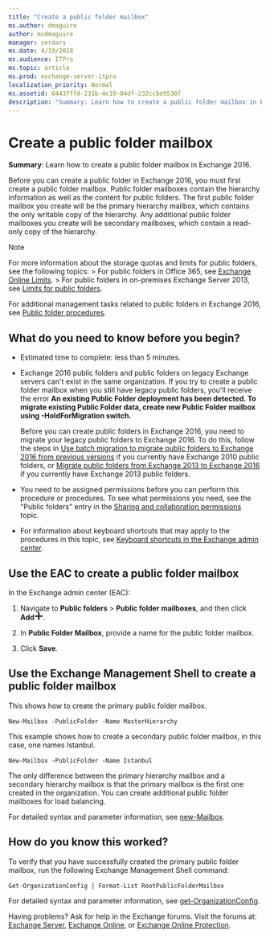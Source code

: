 ```yaml
---
title: "Create a public folder mailbox"
ms.author: dmaguire
author: msdmaguire
manager: serdars
ms.date: 4/19/2018
ms.audience: ITPro
ms.topic: article
ms.prod: exchange-server-itpro
localization_priority: Normal
ms.assetid: 64437ffd-231b-4c10-84df-232ccbe9538f
description: "Summary: Learn how to create a public folder mailbox in Exchange 2016."
---
```


# Create a public folder mailbox

 **Summary**: Learn how to create a public folder mailbox in Exchange 2016.
  
Before you can create a public folder in Exchange 2016, you must first create a public folder mailbox. Public folder mailboxes contain the hierarchy information as well as the content for public folders. The first public folder mailbox you create will be the primary hierarchy mailbox, which contains the only writable copy of the hierarchy. Any additional public folder mailboxes you create will be secondary mailboxes, which contain a read-only copy of the hierarchy.
  
> [!NOTE]
>  For more information about the storage quotas and limits for public folders, see the following topics: >  For public folders in Office 365, see [Exchange Online Limits](https://go.microsoft.com/fwlink/?LinkID=391188). >  For public folders in on-premises Exchange Server 2013, see [Limits for public folders](limits.md). 
  
For additional management tasks related to public folders in Exchange 2016, see [Public folder procedures](procedures.md).
  
## What do you need to know before you begin?

- Estimated time to complete: less than 5 minutes.
    
- Exchange 2016 public folders and public folders on legacy Exchange servers can't exist in the same organization. If you try to create a public folder mailbox when you still have legacy public folders, you'll receive the error **An existing Public Folder deployment has been detected. To migrate existing Public Folder data, create new Public Folder mailbox using -HoldForMigration switch.**
    
    Before you can create public folders in Exchange 2016, you need to migrate your legacy public folders to Exchange 2016. To do this, follow the steps in [Use batch migration to migrate public folders to Exchange 2016 from previous versions](batch-migration-from-previous-versions.md) if you currently have Exchange 2010 public folders, or [Migrate public folders from Exchange 2013 to Exchange 2016](migrate-from-exchange-2013.md) if you currently have Exchange 2013 public folders. 
    
- You need to be assigned permissions before you can perform this procedure or procedures. To see what permissions you need, see the "Public folders" entry in the [Sharing and collaboration permissions](../../permissions/feature-permissions/sharing-and-collaboration-permissions.md) topic. 
    
- For information about keyboard shortcuts that may apply to the procedures in this topic, see [Keyboard shortcuts in the Exchange admin center](../../about-documentation/exchange-admin-center-keyboard-shortcuts.md).
    
## Use the EAC to create a public folder mailbox

In the Exchange admin center (EAC):
  
1. Navigate to **Public folders** \> **Public folder mailboxes**, and then click **Add**![Add icon](../../media/ITPro_EAC_AddIcon.png).
    
2. In **Public Folder Mailbox**, provide a name for the public folder mailbox.
    
3. Click **Save**.
    
## Use the Exchange Management Shell to create a public folder mailbox

This shows how to create the primary public folder mailbox.
  
```
New-Mailbox -PublicFolder -Name MasterHierarchy
```

This example shows how to create a secondary public folder mailbox, in this case, one names Istanbul.
  
```
New-Mailbox -PublicFolder -Name Istanbul 
```

The only difference between the primary hierarchy mailbox and a secondary hierarchy mailbox is that the primary mailbox is the first one created in the organization. You can create additional public folder mailboxes for load balancing.
  
For detailed syntax and parameter information, see [new-Mailbox](http://technet.microsoft.com/library/42dbb25a-0b23-4775-ae15-7af62c089565.aspx).
  
## How do you know this worked?

To verify that you have successfully created the primary public folder mailbox, run the following Exchange Management Shell command:
  
```
Get-OrganizationConfig | Format-List RootPublicFolderMailbox
```

For detailed syntax and parameter information, see [get-OrganizationConfig](http://technet.microsoft.com/library/3e07e5cc-5066-40e7-8642-845ad080f9a9.aspx).
  
Having problems? Ask for help in the Exchange forums. Visit the forums at: [Exchange Server](https://go.microsoft.com/fwlink/p/?linkId=60612), [Exchange Online](https://go.microsoft.com/fwlink/p/?linkId=267542), or [Exchange Online Protection](https://go.microsoft.com/fwlink/p/?linkId=285351).
  

